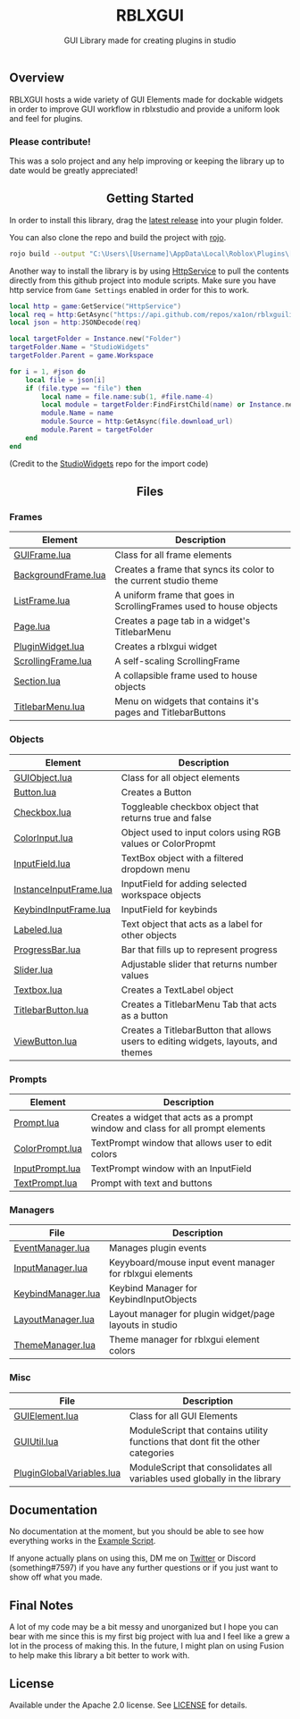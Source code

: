<h1 align="center">RBLXGUI</h1>

<div align="center">
	GUI Library made for creating plugins in studio
</div>

<div>&nbsp;</div>

## Overview
RBLXGUI hosts a wide variety of GUI Elements made for dockable widgets in order to improve GUI workflow in rblxstudio and provide a uniform look and feel for plugins.

### Please contribute!
This was a solo project and any help improving or keeping the library up to date would be greatly appreciated!

<h2 align="center">Getting Started</h2>

In order to install this library, drag the [latest release](https://github.com/xa1on/rblxguilib/releases) into your plugin folder.

You can also clone the repo and build the project with [rojo](https://rojo.space).

```bash
rojo build --output "C:\Users\[Username]\AppData\Local\Roblox\Plugins\[Plugin Name].rbxmx"
```

Another way to install the library is by using [HttpService](https://www.robloxdev.com/api-reference/class/HttpService) to pull the contents directly from this github project into module scripts. Make sure you have http service from `Game Settings` enabled in order for this to work.

```Lua
local http = game:GetService("HttpService")
local req = http:GetAsync("https://api.github.com/repos/xa1on/rblxguilib/contents/src")
local json = http:JSONDecode(req)

local targetFolder = Instance.new("Folder")
targetFolder.Name = "StudioWidgets"
targetFolder.Parent = game.Workspace

for i = 1, #json do
	local file = json[i]
	if (file.type == "file") then
		local name = file.name:sub(1, #file.name-4)
		local module = targetFolder:FindFirstChild(name) or Instance.new("ModuleScript")
		module.Name = name
		module.Source = http:GetAsync(file.download_url)
		module.Parent = targetFolder
	end
end
```
(Credit to the [StudioWidgets](https://github.com/Roblox/StudioWidgets) repo for the import code)

<h2 align="center">Files</h2>

### Frames
| Element | Description |
| --- | --- |
| [GUIFrame.lua](src/rblxgui/lib/Frames/GUIFrame.lua) | Class for all frame elements |
| [BackgroundFrame.lua](src/rblxgui/lib/Frames/BackgroundFrame.lua) | Creates a frame that syncs its color to the current studio theme |
| [ListFrame.lua](src/rblxgui/lib/Frames/ListFrame.lua) | A uniform frame that goes in ScrollingFrames used to house objects |
| [Page.lua](src/rblxgui/lib/Frames/Page.lua) | Creates a page tab in a widget's TitlebarMenu |
| [PluginWidget.lua](src/rblxgui/lib/Frames/PluginWidget.lua) | Creates a rblxgui widget |
| [ScrollingFrame.lua](src/rblxgui/lib/Frames/ScrollingFrame.lua) | A self-scaling ScrollingFrame |
| [Section.lua](src/rblxgui/lib/Frames/Section.lua) | A collapsible frame used to house objects |
| [TitlebarMenu.lua](src/rblxgui/lib/Frames/TitlebarMenu.lua) | Menu on widgets that contains it's pages and TitlebarButtons |

### Objects
| Element | Description |
| --- | --- |
| [GUIObject.lua](src/rblxgui/lib/Objects/GUIObject.lua) | Class for all object elements |
| [Button.lua](src/rblxgui/lib/Objects/Button.lua) | Creates a Button |
| [Checkbox.lua](src/rblxgui/lib/Objects/Checkbox.lua) | Toggleable checkbox object that returns true and false |
| [ColorInput.lua](src/rblxgui/lib/Objects/ColorInput.lua) | Object used to input colors using RGB values or ColorPropmt |
| [InputField.lua](src/rblxgui/lib/Objects/InputField.lua) | TextBox object with a filtered dropdown menu |
| [InstanceInputFrame.lua](src/rblxgui/lib/Objects/InstanceInputFrame.lua) | InputField for adding selected workspace objects |
| [KeybindInputFrame.lua](src/rblxgui/lib/Objects/KeybindInputFrame.lua) | InputField for keybinds |
| [Labeled.lua](src/rblxgui/lib/Objects/Labeled.lua) | Text object that acts as a label for other objects |
| [ProgressBar.lua](src/rblxgui/lib/Objects/ProgressBar.lua) | Bar that fills up to represent progress |
| [Slider.lua](src/rblxgui/lib/Objects/Slider.lua) | Adjustable slider that returns number values |
| [Textbox.lua](src/rblxgui/lib/Objects/Textbox.lua) | Creates a TextLabel object |
| [TitlebarButton.lua](src/rblxgui/lib/Objects/TitlebarButton.lua) | Creates a TitlebarMenu Tab that acts as a button |
| [ViewButton.lua](src/rblxgui/lib/Objects/ViewButton.lua) | Creates a TitlebarButton that allows users to editing widgets, layouts, and themes |

### Prompts
| Element | Description |
| --- | --- |
| [Prompt.lua](src/rblxgui/lib/Propmts/Prompt.lua) | Creates a widget that acts as a prompt window and class for all prompt elements |
| [ColorPrompt.lua](src/rblxgui/lib/Propmts/ColorPrompt.lua) | TextPrompt window that allows user to edit colors |
| [InputPrompt.lua](src/rblxgui/lib/Propmts/InputPrompt.lua) | TextPrompt window with an InputField |
| [TextPrompt.lua](src/rblxgui/lib/Propmts/TextPrompt.lua) | Prompt with text and buttons |

### Managers
| File | Description |
| --- | --- |
| [EventManager.lua](src/rblxgui/lib/Managers/EventManager.lua) | Manages plugin events |
| [InputManager.lua](src/rblxgui/lib/Managers/InputManager.lua) | Keyyboard/mouse input event manager for rblxgui elements |
| [KeybindManager.lua](src/rblxgui/lib/Managers/KeyindManager.lua) | Keybind Manager for KeybindInputObjects |
| [LayoutManager.lua](src/rblxgui/lib/Managers/LayoutManager.lua) | Layout manager for plugin widget/page layouts in studio |
| [ThemeManager.lua](src/rblxgui/lib/Managers/ThemeManager.lua) | Theme manager for rblxgui element colors |

### Misc
| File | Description |
| --- | --- |
| [GUIElement.lua](src/rblxgui/lib/GUIElement.lua) | Class for all GUI Elements |
| [GUIUtil.lua](src/rblxgui/lib/Misc/GUIUtil.lua) | ModuleScript that contains utility functions that dont fit the other categories |
| [PluginGlobalVariables.lua](src/rblxgui/lib/PluginGlobalVariables.lua) | ModuleScript that consolidates all variables used globally in the library |

## Documentation
No documentation at the moment, but you should be able to see how everything works in the [Example Script](src/Example.client.lua).

If anyone actually plans on using this, DM me on [Twitter](https://twitter.com/xalondzn) or Discord (something#7597) if you have any further questions or if you just want to show off what you made.

## Final Notes
A lot of my code may be a bit messy and unorganized but I hope you can bear with me since this is my first big project with lua and I feel like a grew a lot in the process of making this. In the future, I might plan on using Fusion to help make this library a bit better to work with.

## License
Available under the Apache 2.0 license. See [LICENSE](LICENSE) for details.
